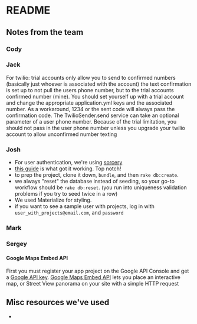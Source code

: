 # README

## Notes from the team

### Cody


### Jack
For twilio: trial accounts only allow you to send to confirmed numbers (basically just whoever is associated with the account) the text confirmation is set up to not pull the users phone number, but to the trial accounts confirmed number (mine). You should set yourself up with a trial account and change the appropriate application.yml keys and the associated number. As a workaround, 1234 or the sent code will always pass the confirmation code.
The TwilioSender.send service can take an optional parameter of a user phone number. Because of the trial limitation, you should not pass in the user phone number unless you upgrade your twilio account to allow unconfirmed number texting
### Josh

- For user authentication, we're using [sorcery](https://github.com/NoamB/sorcery)
- [this guide](https://www.sitepoint.com/magical-authentication-sorcery/) is what got it working. Top notch!
- to prep the project, clone it down, `bundle`, and then `rake db:create`.
- we always "reset" the database instead of seeding, so your go-to workflow should be `rake db:reset`. (you run into uniqueness validation problems if you try to seed twice in a row)
- We used Materialize for styling.
- if you want to see a sample user with projects, log in with `user_with_projects@email.com`, and `password`


### Mark

### Sergey
#### Google Maps Embed API
First you must register your app project on the Google API Console and get a [Google API key](https://developers.google.com/maps/documentation/embed/get-api-key). 
[Google Maps Embed API](https://developers.google.com/maps/documentation/embed/guide) lets you place an interactive map, or Street View panorama on your site with a simple HTTP request

## Misc resources we've used

-
